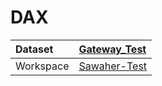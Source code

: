 



# DAX

|Dataset|[Gateway_Test](./../Gateway_Test.md)|
| :--- | :--- |
|Workspace|[Sawaher-Test](../../Workspaces/Sawaher-Test.md)|
